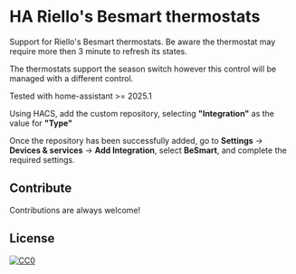 
# HA Riello's Besmart thermostats 

Support for Riello's Besmart thermostats.
Be aware the thermostat may require more then 3 minute to refresh its states.

The thermostats support the season switch however this control will be managed with a 
different control.

Tested with home-assistant >= 2025.1

Using HACS, add the custom repository, selecting **"Integration"** as the value for **"Type"**

Once the repository has been successfully added, go to **Settings** → **Devices & services** → **Add Integration**, select **BeSmart**, and complete the required settings.

## Contribute

Contributions are always welcome!

## License

[![CC0](https://licensebuttons.net/p/zero/1.0/88x31.png)](https://creativecommons.org/publicdomain/zero/1.0/)
